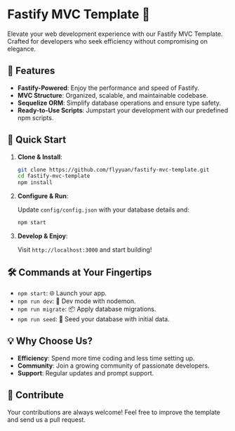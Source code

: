 # Fastify MVC Template 🚀

Elevate your web development experience with our Fastify MVC Template. Crafted for developers who seek efficiency without compromising on elegance.

## 🌟 Features

- **Fastify-Powered**: Enjoy the performance and speed of Fastify.
- **MVC Structure**: Organized, scalable, and maintainable codebase.
- **Sequelize ORM**: Simplify database operations and ensure type safety.
- **Ready-to-Use Scripts**: Jumpstart your development with our predefined npm scripts.

## 🚀 Quick Start

1. **Clone & Install**:

   ```bash
   git clone https://github.com/flyyuan/fastify-mvc-template.git
   cd fastify-mvc-template
   npm install
   ```

2. **Configure & Run**:

   Update `config/config.json` with your database details and:

   ```bash
   npm start
   ```

3. **Develop & Enjoy**:

   Visit `http://localhost:3000` and start building!

## 🛠️ Commands at Your Fingertips

- `npm start`: 🌐 Launch your app.
- `npm run dev`: 🔧 Dev mode with nodemon.
- `npm run migrate`: 📦 Apply database migrations.
- `npm run seed`: 🌱 Seed your database with initial data.

## 💡 Why Choose Us?

- **Efficiency**: Spend more time coding and less time setting up.
- **Community**: Join a growing community of passionate developers.
- **Support**: Regular updates and prompt support.

## 🤝 Contribute

Your contributions are always welcome! Feel free to improve the template and send us a pull request.
